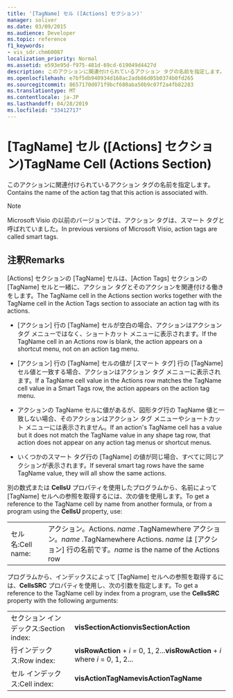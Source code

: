 ```yaml
---
title: '[TagName] セル ([Actions] セクション)'
manager: soliver
ms.date: 03/09/2015
ms.audience: Developer
ms.topic: reference
f1_keywords:
- vis_sdr.chm60087
localization_priority: Normal
ms.assetid: e593e95d-f975-481d-69cd-619049d4427d
description: このアクションに関連付けられているアクション タグの名前を指定します。
ms.openlocfilehash: e7bf5db940934d168ac2adb86d05b0374b0fd265
ms.sourcegitcommit: 8657170d071f9bcf680aba50b9c07f2a4fb82283
ms.translationtype: MT
ms.contentlocale: ja-JP
ms.lasthandoff: 04/28/2019
ms.locfileid: "33412717"
---
```

# <a name="tagname-cell-actions-section"></a><span data-ttu-id="3779a-103">[TagName] セル ([Actions] セクション)</span><span class="sxs-lookup"><span data-stu-id="3779a-103">TagName Cell (Actions Section)</span></span>

<span data-ttu-id="3779a-104">このアクションに関連付けられているアクション タグの名前を指定します。</span><span class="sxs-lookup"><span data-stu-id="3779a-104">Contains the name of the action tag that this action is associated with.</span></span>
  
> [!NOTE]
> <span data-ttu-id="3779a-105">Microsoft Visio の以前のバージョンでは、アクション タグは、スマート タグと呼ばれていました。</span><span class="sxs-lookup"><span data-stu-id="3779a-105">In previous versions of Microsoft Visio, action tags are called smart tags.</span></span> 
  
## <a name="remarks"></a><span data-ttu-id="3779a-106">注釈</span><span class="sxs-lookup"><span data-stu-id="3779a-106">Remarks</span></span>

<span data-ttu-id="3779a-107">[Actions] セクションの [TagName] セルは、[Action Tags] セクションの [TagName] セルと一緒に、アクション タグとそのアクションを関連付ける働きをします。</span><span class="sxs-lookup"><span data-stu-id="3779a-107">The TagName cell in the Actions section works together with the TagName cell in the Action Tags section to associate an action tag with its actions.</span></span> 
  
- <span data-ttu-id="3779a-108">[アクション] 行の [TagName] セルが空白の場合、アクションはアクション タグ メニューではなく、ショートカット メニューに表示されます。</span><span class="sxs-lookup"><span data-stu-id="3779a-108">If the TagName cell in an Actions row is blank, the action appears on a shortcut menu, not on an action tag menu.</span></span>
    
- <span data-ttu-id="3779a-109">[アクション] 行の [TagName] セルの値が [スマート タグ] 行の [TagName] セル値と一致する場合、アクションはアクション タグ メニューに表示されます。</span><span class="sxs-lookup"><span data-stu-id="3779a-109">If a TagName cell value in the Actions row matches the TagName cell value in a Smart Tags row, the action appears on the action tag menu.</span></span>
    
- <span data-ttu-id="3779a-110">アクションの TagName セルに値があるが、図形タグ行の TagName 値と一致しない場合、そのアクションはアクション タグ メニューやショートカット メニューには表示されません。</span><span class="sxs-lookup"><span data-stu-id="3779a-110">If an action's TagName cell has a value but it does not match the TagName value in any shape tag row, that action does not appear on any action tag menus or shortcut menus.</span></span>
    
- <span data-ttu-id="3779a-111">いくつかのスマート タグ行の [TagName] の値が同じ場合、すべてに同じアクションが表示されます。</span><span class="sxs-lookup"><span data-stu-id="3779a-111">If several smart tag rows have the same TagName value, they will all show the same actions.</span></span>
    
<span data-ttu-id="3779a-112">別の数式または **CellsU** プロパティを使用したプログラムから、名前によって [TagName] セルへの参照を取得するには、次の値を使用します。</span><span class="sxs-lookup"><span data-stu-id="3779a-112">To get a reference to the TagName cell by name from another formula, or from a program using the **CellsU** property, use:</span></span> 
  
|||
|:-----|:-----|
|<span data-ttu-id="3779a-113">セル名:</span><span class="sxs-lookup"><span data-stu-id="3779a-113">Cell name:</span></span>  <br/> |<span data-ttu-id="3779a-114">アクション。</span><span class="sxs-lookup"><span data-stu-id="3779a-114">Actions.</span></span> <span data-ttu-id="3779a-115">*name*  .TagNamewhere アクション。</span><span class="sxs-lookup"><span data-stu-id="3779a-115">*name*  .TagNamewhere Actions.</span></span>  <span data-ttu-id="3779a-116">*name*  は [アクション] 行の名前です。</span><span class="sxs-lookup"><span data-stu-id="3779a-116">*name*  is the name of the Actions row</span></span>  <br/> |
   
<span data-ttu-id="3779a-117">プログラムから、インデックスによって [TagName] セルへの参照を取得するには、**CellsSRC** プロパティを使用し、次の引数を指定します。</span><span class="sxs-lookup"><span data-stu-id="3779a-117">To get a reference to the TagName cell by index from a program, use the **CellsSRC** property with the following arguments:</span></span> 
  
|||
|:-----|:-----|
|<span data-ttu-id="3779a-118">セクション インデックス:</span><span class="sxs-lookup"><span data-stu-id="3779a-118">Section index:</span></span>  <br/> |<span data-ttu-id="3779a-119">**visSectionAction**</span><span class="sxs-lookup"><span data-stu-id="3779a-119">**visSectionAction**</span></span> <br/> |
|<span data-ttu-id="3779a-120">行インデックス:</span><span class="sxs-lookup"><span data-stu-id="3779a-120">Row index:</span></span>  <br/> |<span data-ttu-id="3779a-121">**visRowAction**  +  *i* *=* 0, 1, 2...</span><span class="sxs-lookup"><span data-stu-id="3779a-121">**visRowAction** +  *i*  where  *i*  = 0, 1, 2...</span></span>  <br/> |
|<span data-ttu-id="3779a-122">セル インデックス:</span><span class="sxs-lookup"><span data-stu-id="3779a-122">Cell index:</span></span>  <br/> |<span data-ttu-id="3779a-123">**visActionTagName**</span><span class="sxs-lookup"><span data-stu-id="3779a-123">**visActionTagName**</span></span> <br/> |
   

